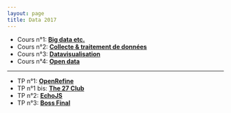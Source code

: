 ```yaml
---
layout: page
title: Data 2017
---
```


* Cours n°1: [**Big data etc.**](./1.html)
* Cours n°2: [**Collecte & traitement de données**](./2.html)
* Cours n°3: [**Datavisualisation**](./3.html)
* Cours n°4: [**Open data**](./4.html)

---

* TP n°1: [**OpenRefine**](./tp/openrefine.html)
* TP n°1 bis: [**The 27 Club**](./tp/27club.html)
* TP n°2: [**EchoJS**](./tp/echojs.html)
* TP n°3: [**Boss Final**](./tp/boss.html)
